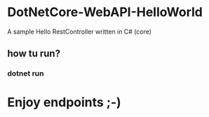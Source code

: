 # DotNetCore-WebAPI-HelloWorld

A sample Hello RestController written in C# (core)

## how tu run?

### dotnet run
# Enjoy endpoints ;-)
